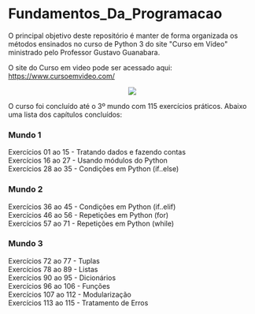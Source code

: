 
# Fundamentos_Da_Programacao

O principal objetivo deste repositório é manter de forma organizada os métodos ensinados no curso de Python 3 do site "Curso em Vídeo"  ministrado pelo Professor Gustavo Guanabara. 

O site do Curso em video pode ser acessado aqui: https://www.cursoemvideo.com/

<div align="center">
<img src="https://user-images.githubusercontent.com/94291995/151412390-46d21033-6315-47d5-bec8-0cb43832a6a3.png" />
</div>

O curso foi concluído até o 3º mundo com 115 exercícios práticos. Abaixo uma lista dos capítulos concluídos:

### Mundo 1
Exercícios 01 ao 15 - Tratando dados e fazendo contas<br />
Exercícios 16 ao 27 - Usando módulos do Python<br />
Exercícios 28 ao 35 - Condições em Python (if..else)<br />
### Mundo 2
Exercícios 36 ao 45 - Condições em Python (if..elif)<br />
Exercícios 46 ao 56 - Repetições em Python (for)<br />
Exercícios 57 ao 71 - Repetições em Python (while)<br />
### Mundo 3
Exercícios 72 ao 77 - Tuplas<br />
Exercícios 78 ao 89 - Listas<br />
Exercícios 90 ao 95 - Dicionários<br />
Exercícios 96 ao 106 - Funções<br />
Exercícios 107 ao 112 - Modularização<br />
Exercícios 113 ao 115 - Tratamento de Erros<br />
